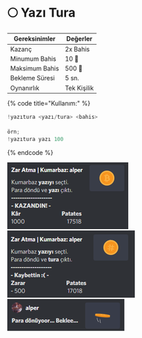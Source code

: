 # 🌕 Yazı Tura

| Gereksinimler  | Değerler    |
| -------------- | ----------- |
| Kazanç         | 2x Bahis    |
| Minumum Bahis  | 10 🥔       |
| Maksimum Bahis | 500 🥔      |
| Bekleme Süresi | 5 sn.       |
| Oynanırlık     | Tek Kişilik |

{% code title="Kullanım:" %}
```scala
!yazıtura <yazı/tura> <bahis>

örn;
!yazıtura yazı 100
```
{% endcode %}

![](<../../../.gitbook/assets/image (18).png>)![](<../../../.gitbook/assets/image (17).png>)![](<../../../.gitbook/assets/image (35).png>)
